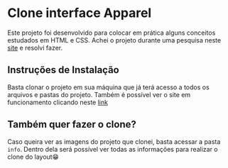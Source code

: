# Clone interface Apparel
Este projeto foi desenvolvido para colocar em prática alguns conceitos estudados em HTML e CSS.
Achei o projeto durante uma pesquisa neste [site](https://www.frontendmentor.io/challenges) e resolvi fazer.

## Instruções de Instalação
Basta clonar o projeto em sua máquina que já terá acesso a todos os arquivos e pastas do projeto. Também é possível ver o site em funcionamento clicando neste [link](https://nettobruno.github.io/clone-apparel/)

## Também quer fazer o clone?
Caso queira ver as imagens do projeto que clonei, basta acessar a pasta ```info```. Dentro dela será possível ver todas as informações para realizar o clone do layout😁
